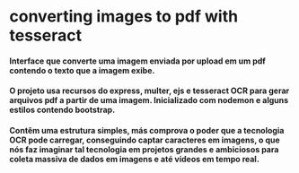 # converting images to pdf with tesseract

#### Interface que converte uma imagem enviada por upload em um pdf contendo o texto que a imagem exibe.

#### O projeto usa recursos do express, multer, ejs e tesseract OCR para gerar arquivos pdf a partir de uma imagem.  Inicializado com nodemon e alguns estilos contendo bootstrap.

#### Contêm uma estrutura simples, más comprova o poder que a tecnologia OCR pode carregar,  conseguindo captar caracteres em imagens, o que nós faz imaginar tal tecnologia em projetos grandes e ambiciosos para coleta massiva de dados em imagens e até vídeos em tempo real. 

